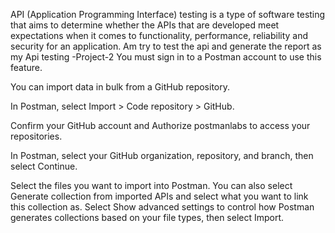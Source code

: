 API (Application Programming Interface) testing is a type of software testing that aims to determine whether the APIs that are developed meet expectations when it comes to functionality, performance, reliability and security for an application. Am try to test the api and generate the report as my Api testing -Project-2 You must sign in to a Postman account to use this feature.

You can import data in bulk from a GitHub repository.

In Postman, select Import > Code repository > GitHub.

Confirm your GitHub account and Authorize postmanlabs to access your repositories.

In Postman, select your GitHub organization, repository, and branch, then select Continue.

Select the files you want to import into Postman. You can also select Generate collection from imported APIs and select what you want to link this collection as. Select Show advanced settings to control how Postman generates collections based on your file types, then select Import.
